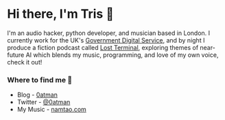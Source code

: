 # Hi there, I'm Tris 👋 
I'm an audio hacker, python developer, and musician based in London. I currently work for the UK's [Government Digital Service](https://github.com/alphagov/), and by night I produce a fiction podcast called [Lost Terminal](https://twitter.com/namtaomusic/status/1283010289168982016), exploring themes of near-future AI which blends my music, programming, and love of my own voice, check it out!

### Where to find me 📌
- Blog - [0atman](http://0atman.com)
- Twitter - [@0atman](https://twitter.com/0atman)
- My Music - [namtao.com](http://namtao.com)

